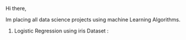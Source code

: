 Hi there,

Im placing all data science projects using machine Learning Algorithms.

1)  Logistic Regression using iris Dataset : 

